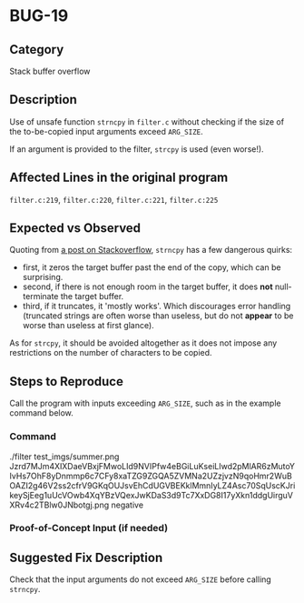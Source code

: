 # BUG-19
## Category
Stack buffer overflow

## Description
Use of unsafe function `strncpy` in `filter.c` without checking if the size of the to-be-copied input arguments exceed `ARG_SIZE`.

If an argument is provided to the filter, `strcpy` is used (even worse!).

## Affected Lines in the original program
`filter.c:219`, `filter.c:220`, `filter.c:221`, `filter.c:225`

## Expected vs Observed
Quoting from [a post on Stackoverflow](https://stackoverflow.com/questions/25746400/why-is-strncpy-marked-as-unsafe), `strncpy` has a few dangerous quirks:
- first, it zeros the target buffer past the end of the copy, which can be surprising.
- second, if there is not enough room in the target buffer, it does **not** null-terminate the target buffer.
- third, if it truncates, it 'mostly works'. Which discourages error handling (truncated strings are often worse than useless, but do not **appear** to be worse than useless at first glance).

As for `strcpy`, it should be avoided altogether as it does not impose any restrictions on the number of characters to be copied.

## Steps to Reproduce
Call the program with inputs exceeding `ARG_SIZE`, such as in the example command below.

### Command
./filter test_imgs/summer.png Jzrd7MJm4XIXDaeVBxjFMwoLId9NVIPfw4eBGiLuKseiLIwd2pMlAR6zMutoYIvHs7OhF8yDnmmp6c7CFy8xaTZG9ZGQA5ZVMNa2UZzjvzN9qoHmr2WuBOAZI2g46V2ss2cfrV9GKqOUJsvEhCdUGVBEKklMmnIyLZ4Asc70SqUscKJrikeySjEeg1uUcVOwb4XqYBzVQexJwKDaS3d9Tc7XxDG8I17yXkn1ddgUirguVXRv4c2TBlw0JNbotgj.png negative

### Proof-of-Concept Input (if needed)


## Suggested Fix Description
Check that the input arguments do not exceed `ARG_SIZE` before calling `strncpy`.